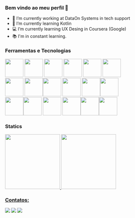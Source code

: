 ### Bem vindo ao meu perfil 👋

- 🔭 I’m currently working at DataOn Systems in tech support
- 📱  I’m currently learning Kotlin
- 💻 I’m currently learning UX Desing in Coursera (Google)
- 📚 I'm in constant learning.

### Ferramentas e Tecnologias



<img src="https://cdn.jsdelivr.net/gh/devicons/devicon/icons/kotlin/kotlin-original.svg" width="60" /> <img src="https://cdn.jsdelivr.net/gh/devicons/devicon/icons/android/android-original.svg" width="60"  /> <img src="https://cdn.jsdelivr.net/gh/devicons/devicon/icons/androidstudio/androidstudio-original.svg" width="60"  /> <img src="https://cdn.jsdelivr.net/gh/devicons/devicon/icons/css3/css3-original.svg" width="60"  />  <img src="https://cdn.jsdelivr.net/gh/devicons/devicon/icons/html5/html5-original.svg" width="60" /> <img src="https://cdn.jsdelivr.net/gh/devicons/devicon/icons/javascript/javascript-original.svg" width="60" /> <br><img src="https://cdn.jsdelivr.net/gh/devicons/devicon/icons/git/git-original.svg" width="60" /> <img src="https://cdn.jsdelivr.net/gh/devicons/devicon/icons/intellij/intellij-original.svg" width="60"/><img src="https://cdn.jsdelivr.net/gh/devicons/devicon/icons/vscode/vscode-original.svg" width="60" /> <img src="https://cdn.jsdelivr.net/gh/devicons/devicon/icons/nodejs/nodejs-original.svg" width="60"/> <img src="https://cdn.jsdelivr.net/gh/devicons/devicon/icons/java/java-original.svg" width="60"/><img src="https://cdn.jsdelivr.net/gh/devicons/devicon/icons/angularjs/angularjs-original.svg" width="60"/> <br> <img src="https://cdn.jsdelivr.net/gh/devicons/devicon/icons/typescript/typescript-original.svg" width="60"/><img src="https://cdn.jsdelivr.net/gh/devicons/devicon/icons/figma/figma-original.svg" width="60" /> <img src="https://cdn.jsdelivr.net/gh/devicons/devicon/icons/canva/canva-original.svg" width="60" /> <img src="https://cdn.jsdelivr.net/gh/devicons/devicon/icons/wordpress/wordpress-original.svg" width="60"/><img src="https://cdn.jsdelivr.net/gh/devicons/devicon/icons/unrealengine/unrealengine-original-wordmark.svg" width="60" /><img src="https://cdn.jsdelivr.net/gh/devicons/devicon/icons/flutter/flutter-original.svg"  width="60"/>
          
          
          
          
          
          
          
          
          

### Statics
<div>
<a href="https://github.com/GabrielMouraKT">
<img height="180em" src="https://github-readme-stats.vercel.app/api/top-langs/?username=GabrielMouraKT&layout=compact&langs_count=7&theme=dark"/>
<img height="180em" src="https://github-readme-stats.vercel.app/api?username=GabrielMouraKT&show_icons=true&theme=dark&include_all_commits=true&count_private=true"/>
</div>

### Contatos:

<div>
<a href="https://www.instagram.com/cronuzbrx/" target="_blank"><img src="https://img.shields.io/badge/-Instagram-%23E4405F?style=for-the-badge&logo=instagram&logoColor=white" target="_blank"></a>
<a href = "mailto:gabrieljknd@gmail.com"><img src="https://img.shields.io/badge/Gmail-D14836?style=for-the-badge&logo=gmail&logoColor=white" target="_blank"></a>
<a href="https://www.linkedin.com/in/g-moura/" target="_blank"><img src="https://img.shields.io/badge/-LinkedIn-%230077B5?style=for-the-badge&logo=linkedin&logoColor=white" target="_blank"></a>   
</div>
